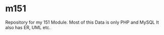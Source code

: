 # m151
Repository for my 151 Module.
Most of this Data is only PHP and MySQL 
It also has ER, UML etc.